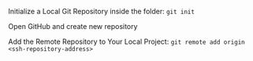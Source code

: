 Initialize a Local Git Repository inside the folder:
`git init`

Open GitHub and create new repository

Add the Remote Repository to Your Local Project:
`git remote add origin <ssh-repository-address>`
